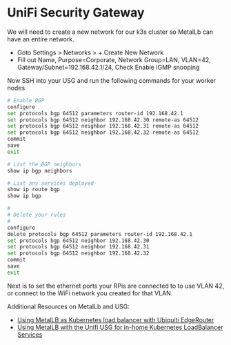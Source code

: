 # UniFi Security Gateway

We will need to create a new network for our k3s cluster so MetalLb can have an entire network.

- Goto Settings > Networks > + Create New Network
- Fill out Name, Purpose=Corporate, Network Group=LAN, VLAN=42, Gateway/Subnet=192.168.42.1/24, Check Enable IGMP snooping

Now SSH into your USG and run the following commands for your worker nodes

```bash
# Enable BGP
configure
set protocols bgp 64512 parameters router-id 192.168.42.1
set protocols bgp 64512 neighbor 192.168.42.30 remote-as 64512
set protocols bgp 64512 neighbor 192.168.42.31 remote-as 64512
set protocols bgp 64512 neighbor 192.168.42.32 remote-as 64512
commit
save
exit

# List the BGP neighbors
show ip bgp neighbors

# List any services deployed
show ip route bgp
show ip bgp

#
# Delete your rules
#
configure
delete protocols bgp 64512 parameters router-id 192.168.42.1
set protocols bgp 64512 neighbor 192.168.42.30
set protocols bgp 64512 neighbor 192.168.42.31
set protocols bgp 64512 neighbor 192.168.42.32
commit
save
exit
```

Next is to set the ethernet ports your RPis are connected to to use VLAN 42, or connect to the WiFi network you created for that VLAN.

Additional Resources on MetalLb and USG:

- [Using MetalLB as Kubernetes load balancer with Ubiquiti EdgeRouter](https://medium.com/@ipuustin/using-metallb-as-kubernetes-load-balancer-with-ubiquiti-edgerouter-7ff680e9dca3)
- [Using MetalLB with the Unifi USG for in-home Kubernetes LoadBalancer Services](http://blog.cowger.us/2019/02/10/using-metallb-with-the-unifi-usg-for-in-home-kubernetes-loadbalancer-services.html)